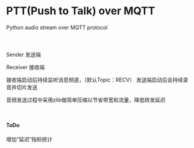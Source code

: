 # PTT(Push to Talk) over MQTT
Python audio stream over MQTT protocol


<br>

### 

Sender      发送端

Receiver    接收端

接收端启动后持续监听消息频道，（默认Topic：RECV）
发送端启动后会持续录音并切片发送

音频发送过程中采用zlib做简单压缩以节省带宽和流量，降低转发延迟  


<br>

#### ToDo

增加“延迟”指标统计


